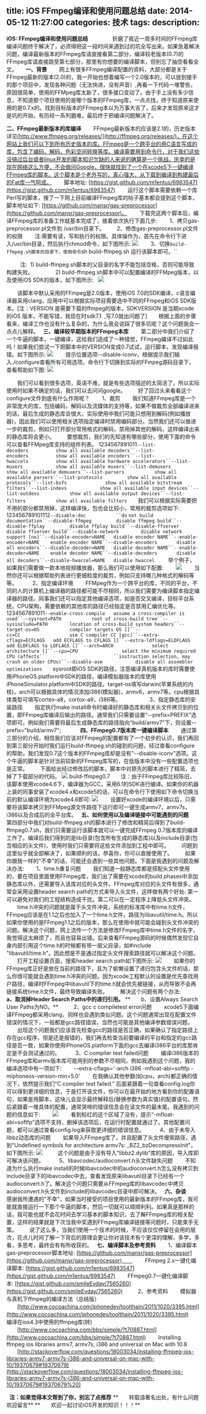 title: iOS FFmpeg编译和使用问题总结
date: 2014-05-12 11:27:00
categories: 技术
tags: 
description:
---
**iOS: FFmpeg编译和使用问题总结**
　　
　　折磨了我近一周多时间的FFmpeg库编译问题终于解决了，必须得把这一段时间来遇到过的坑全写出来。如果急着解决问题，编译最新版本的FFmpeg库请直接看第二部分，编译较老版本(0.7)的FFmpeg库请直接跳至第七部分，那里有你想要的编译脚本，但别忘了抽空看看全文。
　
**一、背景**
　　网上有很多FFmpeg编译配置的资料，大部分都是关于FFmpeg最新的版本(2.0)的，我一开始也想着编写一个2.0版本的，可以放到接手的那个项目中，发现各种问题（无法快进，没有声音）,再看一下代码一堆警告，原因很简单，使用的FFMpeg库太新了，很多接口变动了。由于手上没有多少信息，不知道那个项目使用的是哪个版本的FFmpeg库，一点点找，终于知道原来使用的是0.7.x的。找到目标版本的FFmpeg本以为万事大吉了，后来才发现原来这才是坑的开始，有历经一系列磨难，最后终于把编译问题解决了。
　　
<!--more-->


**二、FFmpeg最新版本的库编译**
　　FFmpeg最新版本的应该是2.1的，历史版本详见[http://www.ffmpeg.org/releases/](http://ffmpeg.org/releases/)，在这个网站上我们可以下到所有历史版本的库。FFmpeg是一个跨平台的用C语言写成的库，包含了编码，解码，色彩空间转换等库。编译需要用到命令行，对于我们这些没搞过后台或者linux开发的脚本知识欠缺的人来说的确算是一个挑战。庆幸的是现在网络这么方便，不会做问Google，很快就找到了一个在xcode5下一键编译FFmpeg库的脚本。这个脚本是个老外写的，真心强大，从下载到编译到构建最后的Fat库一气呵成。
　　脚本地址: [https://gist.github.com/m1entus/6983547](https://gist.github.com/m1entus/6983547)
　　运行这个脚本需要依赖一个库Perl写的脚本，搜了一下网上目前编译FFmpeg库的帖子基本都会提到这个脚本，脚本地址如下: [https://github.com/mansr/gas-preprocessor](https://github.com/mansr/gas-preprocessor)。
　　下载完这两个脚本后，编译FFmpeg库的准备工作就基本完成了，接着依次执行下面几步:
　　1、拷贝gas-preprocessor.pl文件到 /usr/bin目录下。
　　2、修改gas-preprocessor.pl文件的权限
　　注:需要有读，写和执行的权限。具体操作为，首先在命令行下进入/usr/bin目录，然后执行chmod命令，如下图所示:
![](http://images.cnitblog.com/blog/302680/201311/13224613-88afdd0778fa46bda8c5a6549a0febfe.png)
　　3、切换`build-ffmpeg.sh脚本的目录下，使用命令`sh build-ffmpeg.sh 运行该脚本即可。``

 
　　注:  1) build-ffmpeg.sh脚本的父目录的名字不能包括空格，否则可能导致构建失败。
　　　   2) build-ffmpeg.sh脚本中可以配置编译的FFMpeg版本，以及使用iOS SDK的版本，如下图所示:
 
![](http://images.cnitblog.com/blog/302680/201311/13225059-5048ca38bf994d02bed7c4298acc7a77.png)

　　该脚本中默认采用的FFmpeg是2.0版本，使用iOS 7.0的SDK编译，c语言编译器采用clang，应用中可以根据实际项目需要选中不同的FFmpeg和iOS SDK版本。[注：VERSION 是需要下载的ffmpeg的版本，SDKVERSION 是当期xcode 的iOS 版本，不能写错，我现在时sdk7.1
  ,写7.0就出问题了]　
   根据上面的步骤看来，编译工作也没有什么复杂的，为什么我会说踩了很多坑呢？这个问题我会一点点儿解释。
 
**三、编译较早期版本的FFmpeg本库**
　　第二部分中我们介绍了一个牛逼的脚本，一键编译，这给我们造成了一种错觉，FFmpeg编译不过如此吗！如果我们尝试一下把脚本中的VERSION变成0.7试试，运行脚本，发现编译报错。如下图所示:
![](http://images.cnitblog.com/blog/302680/201311/13230415-0997539be052498e93928c68925af866.png)
　　提示位置选项--disable-iconv，根据提示我们输入./configure查看所有可用选项。命令行下切换到实际的FFmpeg源码目录下，查看帮助如下图:
![](http://images.cnitblog.com/blog/302680/201311/13230951-de8dbe98e0d04381beee07151ada63f1.png)

　　我们可以看到很多选项，英语不难，就是有些选项描述的太简洁了，所以实际使用时如果不确定的话，我们可以去问问google。
　　好了回过头来看看这个configure文件到底有什么作用呢？
　　1、裁剪
　　我们知道FFmpeg库是一个非常庞大的库，包括编码，解码以及流媒体的支持等，如果不做裁剪全部编译进来的话，最后生成的静态库会很大。实际使用中我们可能只想用到解码(例如播放器)，因此我们可以使用相关选项指定编译时禁用编码部分。当然我们还可以做进一步的裁剪，例如只打开部分常用格式的解码，禁用掉其他的解码，这样编译出来的静态库将会更小。
　　要想裁剪，我们的先知道有哪些部分，使用下面的命令可以查看FFMpeg库支持的组件列表。
1234567891011`--list-decoders         
 show all available decoders``--list-encoders         
 show all available encoders``--list-hwaccels         
 show all available hardware accelerators``--list-muxers           
 show all available muxers``--list-demuxers         
 show all available demuxers``--list-parsers          
 show all available parsers``--list-protocols        
 show all available protocols``--list-bsfs             
 show all available bitstream filters``--list-indevs           
 show all available input devices``--list-outdevs          
 show all available output devices``--list-filters          
 show all available filters`　　我们可以根据实际需要把不用的部分都禁用掉，这样编译快，包也会比较小，常用的裁剪选项如下:
123456789101112`--disable-doc           ``do` `not
 build documentation``--disable-ffmpeg        
 disable ffmpeg build``--disable-ffplay        
 disable ffplay build``--disable-ffserver      
 disable ffserver build``--disable-network       
 disable network support [no]``--disable-encoder=NAME  
 disable encoder NAME``--enable-encoder=NAME   
 enable encoder NAME``--disable-encoders      
 disable all encoders``--disable-decoder=NAME  
 disable decoder NAME``--enable-decoder=NAME   
 enable decoder NAME``--disable-decoders      
 disable all decoders``--disable-hwaccel=NAME  
 disable hwaccel `　　举个例子，如果我们需要做一款本地视频播放器，那么我们可以使用如下配置:
　　![](http://images.cnitblog.com/blog/302680/201311/17213238-6ce1cf805e8b4dffb3cf0ddd64fcd6b0.png)
　　当然你还可以根据帮助列表进行更细粒度的裁剪，例如只支持哪几种格式的解码等等。
 
　　2、指定编译环境
　　FFMpeg作为一个跨平台的库，不同的平台，不同的人的计算机上编译器的路径都可能不尽相同，所以我们需要为编译脚本指定编译器的路径。同事我们还可以指定其他编译选项，如是否交叉编译，目标平台系统，CPU架构，需要依赖的其他库的路径已经指定是否禁用汇编优化等。
1234567891011`--enable-cross-compile  
 assume a cross-compiler is used``--sysroot=PATH          
 root of cross-build tree``--sysinclude=PATH       
 location of cross-build system headers``--target-os=OS          
 compiler targets OS []``--cc=CC                 
 use C compiler CC [gcc]``--extra-cflags=ECFLAGS  
 add ECFLAGS to CFLAGS []``--extra-ldflags=ELDFLAGS
 add ELDFLAGS to LDFLAGS []``--arch=ARCH             
 select architecture []``--cpu=CPU               
 select the minimum required CPU (affects``                         ``instruction
 selection, may crash on older CPUs)``--disable-asm           
 disable all assembler optimizations`　　sysroot即iOS SDK的路径，注意编译真机版本的库时需要使用iPhoneOS.platform中SDK的路径，编译模拟器版本的库使用iPhoneSimulator.platform中SDK的路径。target-os填写darwin(苹果系统的内核)，arch可以根据具体的情况添加i386(模拟器)，armv6，armv7等。cpu根据具体类型可填写cortex-a8，cortox-a9，i386等。　　　
 
　　3、指定静态库的安装路径
　　指定执行make install命令时编译好的静态库和相关头文件拷贝到的位置，即FFmpeg库编译后输出的路径。通常我们只需要设置“--prefix=PREFIX”选项即可。例如我们需要将最后生成静态库的路径指向“build/armv7”下，则设置--prefix="build/armv7";
　　　
**四、FFmpeg0.7版本库一键编译脚本**
　　通过第三部分的介绍，相信我们应该对FFmpeg的配置都有了一个初步的认识，我们再回到第三部分开始时我们运行build-ffmpeg.sh的碰到的问题，经过查看configure的帮助，我们发现0.7这个版本的FFmpeg库却是没有"--disable-iconv"选项。这个牛逼的脚本是针对当前较新的FFmpeg库写的，在低版本中没有一些配置选项也是正常。
　　下面给出经过修改后的脚本，脚本中对原先的脚本进行了精简，去掉了下载部分的代码。
![](http://images.cnblogs.com/OutliningIndicators/ContractedBlock.gif) build-ffmpeg0.7　　注：由于FFmpeg库比较陈旧，该脚本使用xcode4.6下，编译器为GCC，采用6.1的SDK进行编译。如果你的机器上装的同事安装了xcode4.x和xcode5的话，可以在命令行下使用如下命令切换当前的默认编译环境为xcode4.6即可:
![](http://images.cnitblog.com/blog/302680/201311/20220127-cb09e787fd664b4196ff47d87d7d673a.png)
　　设置好xcode的编译环境以后，只需要将该脚本拷贝到FFMpeg源文件路径下运行即可一键生成armv7，armv7s，i386以及合成后的全平台库。
 
**五、如何使用以及编译链接中可能遇到的问题**
　　第四部分中我们对build-ffmpeg.sh的脚本进行了修改和精简后得到了build-ffmpeg0.7.sh，我们只需要运行该脚本就可以一键完成FFmpeg 0.7版本库的编译工作了。编译后我们得到的是lib目录(包含所有生成的静态库)以及include目录(包含相应的头文件)，使用时我们只需要将这些文件添加到工程中即可。
　　问题到这里似乎就全部解决了，如果顺利的话，恭喜你，你可以直接使用了。
　　如果你跟我一样的"不幸"的话，可能还会遇到一些其他问题。下面是我遇到的问题及解决办法:
　　1、time.h重复问题
　　我们知道一般静态库都是搭配头文件使用的，要在项目里面使用FFmpeg库，我们出了需要在xcode的build phases中添加静态库以外，还需要导入该库对应的头文件。FFmpeg库对应的头文件有很多，通常会采用设置header search path的方式来导入头文件，这样做有两个好处: 第一可以避免对我们的工程结构造成干扰。第二可以在一定程序上降低头文件冲突。
　　time.h冲突的问题就是属于头文件冲突，系统的标准库中有time.h文件，FFmpeg应该是在1.1之后也加入了一个time.h文件，路径为libavutil/time.h。所以如果你使用的是FFmpeg1.1之后的版本，那么在使用中就可能会碰到头文件冲突的问题。解决这个问题，网上流传一个方法是修改FFmpeg库中time.h文件的名字，我觉得这太麻烦了，而且也容易出错。后来查看FFmpeg源码的时候偶然发现它自身内部引用这个time.h的时候都有带一层父目录，如#include "libavutil/time.h"。因此想是不是通过指定头文件搜索路径就可以解决这个问题。
　　打开工程设置页面，搜索header search path如下图所示:
![](http://images.cnitblog.com/blog/302680/201311/20222918-557995d2b4e34b60a4ede310c3efac17.png)
　　如果你的FFmpeg库正好是放在当前的路径下，且为了偷懒设置了递归包含头文件的话，那么你很可能就会遇到time.h冲突的问题。因为xcode工程默认的设置是优先查找用户路径，编译时FFmpeg中libavutil下的time.h就会优先被链接，从而导致不会再链接系统time.h文件，最终导致编译失败。
　　解决这个问题有两个办法:
　　**a、取消掉Header Search Paths中的递归引用。**
**　　b、设置Always Search User Paths为NO。**
 
　　2、gcc c compiletest error问题
　　xcode5下面编译FFmpeg都采用clang，同样也会遇到类似问题。这个问题通常出现在配置文件错误的情况下，一般都是gcc路径错误，当然也可能是其他编译参数错误问题。
　　出现这个问题我们应该首先检查gcc的路径是否正确，如果确认了指定路径上存在gcc程序，但是还是报错的，我们再去检查当前要编译的平台和指定的gcc路径是否一致，如果你使用iPhoneOS.platform下面的gcc去编译i386平台的库那肯定是不会测试通过的。
 
　　3、C compiler test failed问题
　　编译i386版本的FFmpeg库和armv版本库可能用到的参数不尽相同，例如我遇到这个问题，我的编译选项中有一项如下:
　　--extra-cflags='-arch i386 -mfloat-abi=softfp -miphoneos-version-min=5.0'
　　在我确认其他参数(如cpu，arch)都正确的情况下，依然提示我们“C compiler test failed.” 后面紧跟着一句查看config.log你可以得到更详细的信息，于是打开该文件，你可以在最开始的地方看到你的配置语句，如果是用脚本，这块儿会显示最终解释后(替换参数为真实值)的配置语句。然后紧跟着一堆具体的配置，通常哭啼的错误信息会在该文件的最末尾。我遇到的问题的信息如下:
　　![](http://images.cnitblog.com/blog/302680/201311/20225337-945d86005e8e49888bf89f6eaffac9c4.png)
　　看到标红的这个区域了没有，提示“-mfloat-abi=softfp”选项不支持，删掉该选项后，在运行时配置就通过了。其他配置问题，都可以通过查看config.log来获取更详细的错误信息。
 
　　4、由于未导入libbz动态库的问题
　　如果导入FFmpeg库了，并且配置了头文件搜索路径，遇到"Undefined symbols for architecture armv7s: _BZ2_bzDecompressInit"，如下图所示:
![](http://images.cnitblog.com/blog/302680/201311/20230156-9749034ad1a041b883fbdedf7f5a2d7a.png)
 
　　这个问题是由于没有导入“libbz2.dylib”库的原因，导入库即可解决该问题。
 
　　5、libavcodec/audioconvert.h头文件缺失问题
　　不知道为什么执行make install的时候libavcodec中的audioconvert.h怎么没有拷贝到include目录下的libavcodec中去，查看发现原来libavutil目录下已经有一个audioconvert.h了。解决这个问题只需要从FFmpeg库的libavcodec中拷贝audioconvert.h头文件到include的libavcodec目录中即可解决。
 
**六、杂谈**
　　感谢我所遭遇的"不幸"，如果当时接受的项目使用的最新版本的FFmpeg库，我可能就直接运行一下那个牛逼的脚本，然后一切就可以顺顺利利。如果真是那样的话，我可能也就不会花时间去学习基本的脚本知识，去了解FFmpeg库的相关配置，这样的结果就是下次当我中奖遇到FFmpeg库编译链接等问题时，只能束手无策。
　　说了这么多，当我们使用一个技术的时候，不应该仅仅停留在会用的层次，花点儿时间了解一下背后的原理会更让你对该技术有个更深的理解，多学，多看，多思考，最终会有有所收获的。
 
**七、编译脚本及参考资料**
　　1、编译脚本　　
　　gas-preprocessor脚本地址: [https://github.com/mansr/gas-preprocessor](https://github.com/mansr/gas-preprocessor)　　
　　FFmpeg 2.x一键化编译脚本: [https://gist.github.com/m1entus/6983547](https://gist.github.com/m1entus/6983547)
　　FFmpeg0.7一键化编译脚本: [https://gist.github.com/smileEvday/7565260](https://gist.github.com/smileEvday/7565260)
 
　　2、参考资料
　　模拟器与真机下ffmpeg的编译方法（总结版）
　　[http://www.cocoachina.com/iphonedev/toolthain/2011/1020/3395.html](http://www.cocoachina.com/iphonedev/toolthain/2011/1020/3395.html)
　　编译在ios4.3中使用的ffmpeg库(转)
　　[http://www.cocoachina.com/bbs/simple/?t70887.html](http://www.cocoachina.com/bbs/simple/?t70887.html)
　　Installing ffmpeg ios libraries armv7, armv7s, i386 and universal on Mac with 10.8 
　　[http://stackoverflow.com/questions/18003034/installing-ffmpeg-ios-libraries-armv7-armv7s-i386-and-universal-on-mac-with-10/19370679#19370679](http://stackoverflow.com/questions/18003034/installing-ffmpeg-ios-libraries-armv7-armv7s-i386-and-universal-on-mac-with-10/19370679#19370679%20)

 
**注：如果觉得本文帮到了你，别忘了点推荐**
**　　转载请著名出处，有什么问题欢迎留言**
**　　欢迎一起讨论iOS开发的知识！！！**
 

